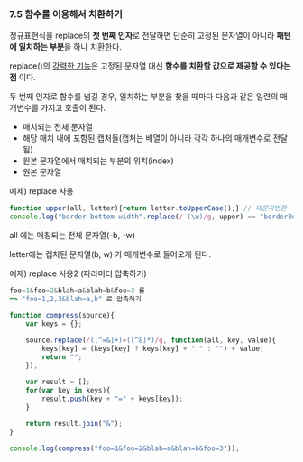 ### 7.5 함수를 이용해서 치환하기

정규표현식을 replace의 **첫 번째 인자**로 전달하면 단순히 고정된 문자열이 아니라 **패턴에 일치하는 부분**을 하나 치환한다.



replace()의 <u>강력한 기능</u>은 고정된 문자열 대신 **함수를 치환할 값으로 제공할 수 있다는 점** 이다.

두 번째 인자로 함수를 넘길 경우, 일치하는 부분을 찾을 때마다 다음과 같은 일련의 매개변수를 가지고 호출이 된다.

* 매치되는 전체 문자열
* 해당 매치 내에 포함된 캡처들(캡처는 배열이 아니라 각각 하나의 매개변수로 전달됨)
* 원본 문자열에서 매치되는 부분의 위치(index)
* 원본 문자열



예제) replace 사용

```javascript
function upper(all, letter){return letter.toUpperCase();} // 대문자변환
console.log("border-bottom-width".replace(/-(\w)/g, upper) == "borderBottomWidth");
```

all 에는 매칭되는 전체 문자열(-b, -w)

letter에는 캡처된 문자열(b, w) 가 매개변수로 들어오게 된다.



예제) replace 사용2 (파라미터 압축하기)

```javascript
foo=1&foo=2&blah=a&blah=b&foo=3 를
=> "foo=1,2,3&blah=a,b" 로 압축하기

function compress(source){
    var keys = {};
    
    source.replace(/([^=&]+)=([^&]*)/g, function(all, key, value){
        keys[key] = (keys[key] ? keys[key] + "," : "") + value;
        return "";
    });

    var result = [];
    for(var key in keys){
        result.push(key + "=" + keys[key]);
    }
    
    return result.join("&");
}

console.log(compress("foo=1&foo=2&blah=a&blah=b&foo=3"));
```



